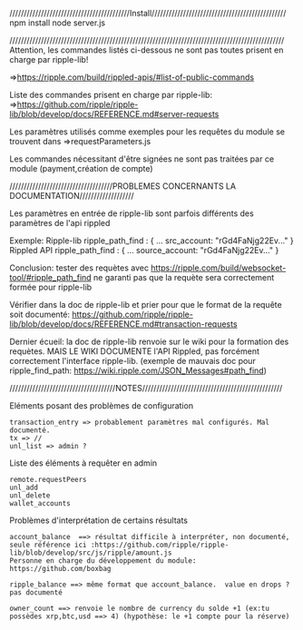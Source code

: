 //////////////////////////////////////////Install///////////////////////////////////////////////
npm install
node server.js




////////////////////////////////////////////////////////////////////////////////////////////////
Attention, les commandes listés ci-dessous ne sont pas toutes prisent en charge par ripple-lib!

=>https://ripple.com/build/rippled-apis/#list-of-public-commands

Liste des commandes prisent en charge par ripple-lib:
=>https://github.com/ripple/ripple-lib/blob/develop/docs/REFERENCE.md#server-requests

Les paramètres utilisés comme exemples pour les requêtes du module se trouvent dans
=>requestParameters.js 

Les commandes nécessitant d'être signées ne sont pas traitées par ce module (payment,création de compte)

////////////////////////////////////PROBLEMES CONCERNANTS LA DOCUMENTATION///////////////////

Les paramètres en entrée de ripple-lib sont parfois différents des paramètres de l'api rippled

Exemple: 
	Ripple-lib
		ripple_path_find : {
				...
			src_account: "rGd4FaNjg22Ev..."
		}
	Rippled API
		ripple_path_find : {
				...
			source_account: "rGd4FaNjg22Ev..."
		}

Conclusion: tester des requètes avec https://ripple.com/build/websocket-tool/#ripple_path_find
ne garanti pas que la requète sera correctement formée pour ripple-lib

Vérifier dans la doc de ripple-lib et prier pour que le format de la requête soit documenté: https://github.com/ripple/ripple-lib/blob/develop/docs/REFERENCE.md#transaction-requests

Dernier écueil: la doc de ripple-lib renvoie sur le wiki pour la formation des requètes. MAIS LE WIKI DOCUMENTE l'API Rippled, pas forcément correctement l'interface ripple-lib. (exemple de mauvais doc pour ripple_find_path: https://wiki.ripple.com/JSON_Messages#path_find) 

/////////////////////////////////////NOTES/////////////////////////////////////////////////

Eléments posant des problèmes de configuration

	transaction_entry => probablement paramètres mal configurés. Mal documenté.
	tx => //
	unl_list => admin ?



Liste des éléments à requêter en admin

	remote.requestPeers
	unl_add
	unl_delete
	wallet_accounts

Problèmes d'interprétation de certains résultats

	account_balance  ==> résultat difficile à interpréter, non documenté, seule référence ici :https://github.com/ripple/ripple-lib/blob/develop/src/js/ripple/amount.js    
	Personne en charge du développement du module: https://github.com/boxbag

	ripple_balance ==> même format que account_balance.  value en drops ?  pas documenté

	owner_count ==> renvoie le nombre de currency du solde +1 (ex:tu possèdes xrp,btc,usd ==> 4) (hypothèse: le +1 compte pour la réserve)



